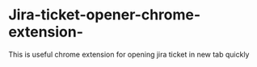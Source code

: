 # Jira-ticket-opener-chrome-extension-
This is useful chrome extension for opening jira ticket in new tab quickly
